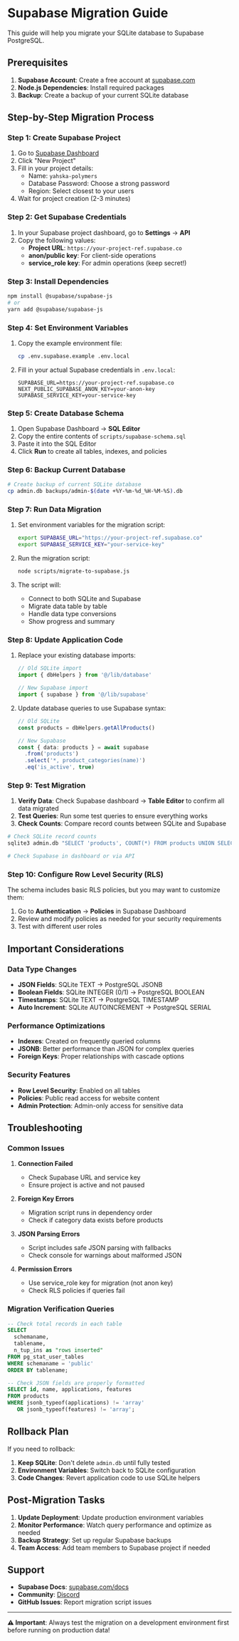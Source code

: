 # Supabase Migration Guide

This guide will help you migrate your SQLite database to Supabase PostgreSQL.

## Prerequisites

1. **Supabase Account**: Create a free account at [supabase.com](https://supabase.com)
2. **Node.js Dependencies**: Install required packages
3. **Backup**: Create a backup of your current SQLite database

## Step-by-Step Migration Process

### Step 1: Create Supabase Project

1. Go to [Supabase Dashboard](https://supabase.com/dashboard)
2. Click "New Project"
3. Fill in your project details:
   - Name: `yahska-polymers`
   - Database Password: Choose a strong password
   - Region: Select closest to your users
4. Wait for project creation (2-3 minutes)

### Step 2: Get Supabase Credentials

1. In your Supabase project dashboard, go to **Settings** → **API**
2. Copy the following values:
   - **Project URL**: `https://your-project-ref.supabase.co`
   - **anon/public key**: For client-side operations
   - **service_role key**: For admin operations (keep secret!)

### Step 3: Install Dependencies

```bash
npm install @supabase/supabase-js
# or
yarn add @supabase/supabase-js
```

### Step 4: Set Environment Variables

1. Copy the example environment file:
   ```bash
   cp .env.supabase.example .env.local
   ```

2. Fill in your actual Supabase credentials in `.env.local`:
   ```env
   SUPABASE_URL=https://your-project-ref.supabase.co
   NEXT_PUBLIC_SUPABASE_ANON_KEY=your-anon-key
   SUPABASE_SERVICE_KEY=your-service-key
   ```

### Step 5: Create Database Schema

1. Open Supabase Dashboard → **SQL Editor**
2. Copy the entire contents of `scripts/supabase-schema.sql`
3. Paste it into the SQL Editor
4. Click **Run** to create all tables, indexes, and policies

### Step 6: Backup Current Database

```bash
# Create backup of current SQLite database
cp admin.db backups/admin-$(date +%Y-%m-%d_%H-%M-%S).db
```

### Step 7: Run Data Migration

1. Set environment variables for the migration script:
   ```bash
   export SUPABASE_URL="https://your-project-ref.supabase.co"
   export SUPABASE_SERVICE_KEY="your-service-key"
   ```

2. Run the migration script:
   ```bash
   node scripts/migrate-to-supabase.js
   ```

3. The script will:
   - Connect to both SQLite and Supabase
   - Migrate data table by table
   - Handle data type conversions
   - Show progress and summary

### Step 8: Update Application Code

1. Replace your existing database imports:
   ```typescript
   // Old SQLite import
   import { dbHelpers } from '@/lib/database'
   
   // New Supabase import
   import { supabase } from '@/lib/supabase'
   ```

2. Update database queries to use Supabase syntax:
   ```typescript
   // Old SQLite
   const products = dbHelpers.getAllProducts()
   
   // New Supabase
   const { data: products } = await supabase
     .from('products')
     .select('*, product_categories(name)')
     .eq('is_active', true)
   ```

### Step 9: Test Migration

1. **Verify Data**: Check Supabase dashboard → **Table Editor** to confirm all data migrated
2. **Test Queries**: Run some test queries to ensure everything works
3. **Check Counts**: Compare record counts between SQLite and Supabase

```bash
# Check SQLite record counts
sqlite3 admin.db "SELECT 'products', COUNT(*) FROM products UNION SELECT 'categories', COUNT(*) FROM product_categories;"

# Check Supabase in dashboard or via API
```

### Step 10: Configure Row Level Security (RLS)

The schema includes basic RLS policies, but you may want to customize them:

1. Go to **Authentication** → **Policies** in Supabase Dashboard
2. Review and modify policies as needed for your security requirements
3. Test with different user roles

## Important Considerations

### Data Type Changes
- **JSON Fields**: SQLite TEXT → PostgreSQL JSONB
- **Boolean Fields**: SQLite INTEGER (0/1) → PostgreSQL BOOLEAN
- **Timestamps**: SQLite TEXT → PostgreSQL TIMESTAMP
- **Auto Increment**: SQLite AUTOINCREMENT → PostgreSQL SERIAL

### Performance Optimizations
- **Indexes**: Created on frequently queried columns
- **JSONB**: Better performance than JSON for complex queries
- **Foreign Keys**: Proper relationships with cascade options

### Security Features
- **Row Level Security**: Enabled on all tables
- **Policies**: Public read access for website content
- **Admin Protection**: Admin-only access for sensitive data

## Troubleshooting

### Common Issues

1. **Connection Failed**
   - Check Supabase URL and service key
   - Ensure project is active and not paused

2. **Foreign Key Errors**
   - Migration script runs in dependency order
   - Check if category data exists before products

3. **JSON Parsing Errors**
   - Script includes safe JSON parsing with fallbacks
   - Check console for warnings about malformed JSON

4. **Permission Errors**
   - Use service_role key for migration (not anon key)
   - Check RLS policies if queries fail

### Migration Verification Queries

```sql
-- Check total records in each table
SELECT 
  schemaname,
  tablename,
  n_tup_ins as "rows inserted"
FROM pg_stat_user_tables 
WHERE schemaname = 'public'
ORDER BY tablename;

-- Check JSON fields are properly formatted
SELECT id, name, applications, features 
FROM products 
WHERE jsonb_typeof(applications) != 'array'
   OR jsonb_typeof(features) != 'array';
```

## Rollback Plan

If you need to rollback:

1. **Keep SQLite**: Don't delete `admin.db` until fully tested
2. **Environment Variables**: Switch back to SQLite configuration
3. **Code Changes**: Revert application code to use SQLite helpers

## Post-Migration Tasks

1. **Update Deployment**: Update production environment variables
2. **Monitor Performance**: Watch query performance and optimize as needed
3. **Backup Strategy**: Set up regular Supabase backups
4. **Team Access**: Add team members to Supabase project if needed

## Support

- **Supabase Docs**: [supabase.com/docs](https://supabase.com/docs)
- **Community**: [Discord](https://discord.supabase.com/)
- **GitHub Issues**: Report migration script issues

---

**⚠️ Important**: Always test the migration on a development environment first before running on production data!